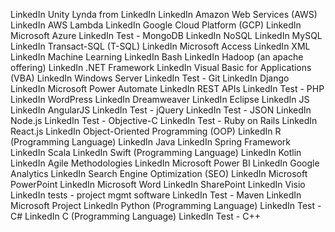 LinkedIn Unity
Lynda from LinkedIn
LinkedIn Amazon Web Services (AWS)
LinkedIn AWS Lambda
LinkedIn Google Cloud Platform (GCP)
LinkedIn Microsoft Azure
LinkedIn Test - MongoDB
LinkedIn NoSQL
LinkedIn MySQL
LinkedIn Transact-SQL (T-SQL)
LinkedIn Microsoft Access
LinkedIn XML 
LinkedIn Machine Learning
LinkedIn Bash
LinkedIn Hadoop (an apache offering)
LinkedIn .NET Framework
LinkedIn Visual Basic for Applications (VBA)
LinkedIn Windows Server
LinkedIn Test - Git
LinkedIn Django
LinkedIn Microsoft Power Automate
LinkedIn REST APIs
LinkedIn Test - PHP
LinkedIn WordPress
LinkedIn Dreamweaver
LinkedIn Eclipse
LinkedIn JS
LinkedIn AngularJS
LinkedIn Test - jQuery
LinkedIn Test - JSON
LinkedIn Node.js
LinkedIn Test - Objective-C
LinkedIn Test - Ruby on Rails
LinkedIn React.js
LinkedIn Object-Oriented Programming (OOP)
LinkedIn R (Programming Language)
LinkedIn Java
  LinkedIn Spring Framework
LinkedIn Scala
LinkedIn Swift (Programming Language)
LinkedIn Kotlin
LinkedIn Agile Methodologies
LinkedIn Microsoft Power BI
LinkedIn Google Analytics
LinkedIn Search Engine Optimization (SEO)
LinkedIn Microsoft PowerPoint
LinkedIn Microsoft Word
LinkedIn SharePoint
LinkedIn Visio
LinkedIn tests - project mgmt software
  LinkedIn Test - Maven
  LinkedIn Microsoft Project
LinkedIn Python (Programming Language)
LinkedIn Test - C#
LinkedIn C (Programming Language)
LinkedIn Test - C++
